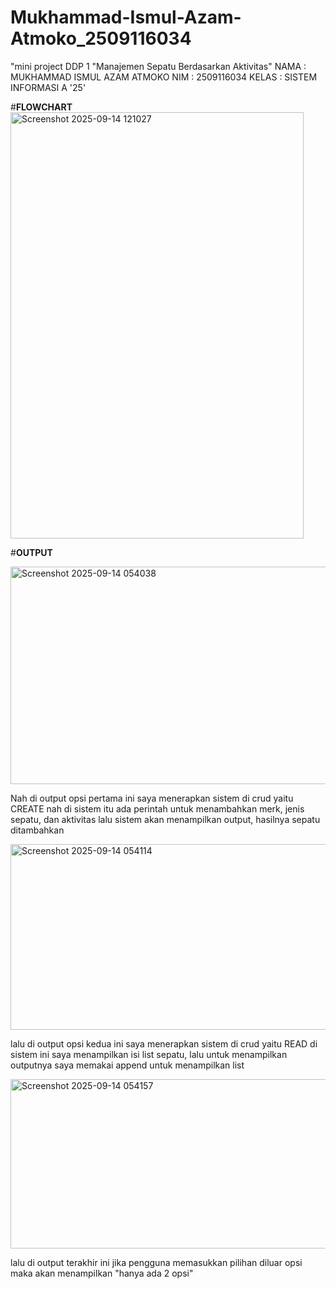 # Mukhammad-Ismul-Azam-Atmoko_2509116034
"mini project DDP 1 "Manajemen Sepatu Berdasarkan Aktivitas"
NAMA  : MUKHAMMAD ISMUL AZAM ATMOKO
NIM   : 2509116034
KELAS : SISTEM INFORMASI A '25'

#**FLOWCHART**
<img width="469" height="682" alt="Screenshot 2025-09-14 121027" src="https://github.com/user-attachments/assets/f46a7103-9fb6-46c1-9b9d-563a036ddd0b" />


#**OUTPUT**

<img width="1162" height="348" alt="Screenshot 2025-09-14 054038" src="https://github.com/user-attachments/assets/2c32aed4-c256-4e92-8d8a-8a5afec0ec00" />

Nah di output opsi pertama ini saya menerapkan sistem di crud yaitu CREATE nah di sistem itu ada perintah untuk menambahkan merk, jenis sepatu, dan aktivitas lalu sistem akan menampilkan output, hasilnya sepatu ditambahkan

<img width="1164" height="297" alt="Screenshot 2025-09-14 054114" src="https://github.com/user-attachments/assets/c28cf04f-4f5d-4a24-ad08-e45aeb510b34" />

lalu di output opsi kedua ini saya menerapkan sistem di crud yaitu READ di sistem ini saya menampilkan isi list sepatu, lalu untuk menampilkan outputnya saya memakai append untuk menampilkan list

<img width="1174" height="271" alt="Screenshot 2025-09-14 054157" src="https://github.com/user-attachments/assets/533ca851-a24e-4944-bfbf-87d90e916dbe" />

lalu di output terakhir ini jika pengguna memasukkan pilihan diluar opsi maka akan menampilkan "hanya ada 2 opsi"

